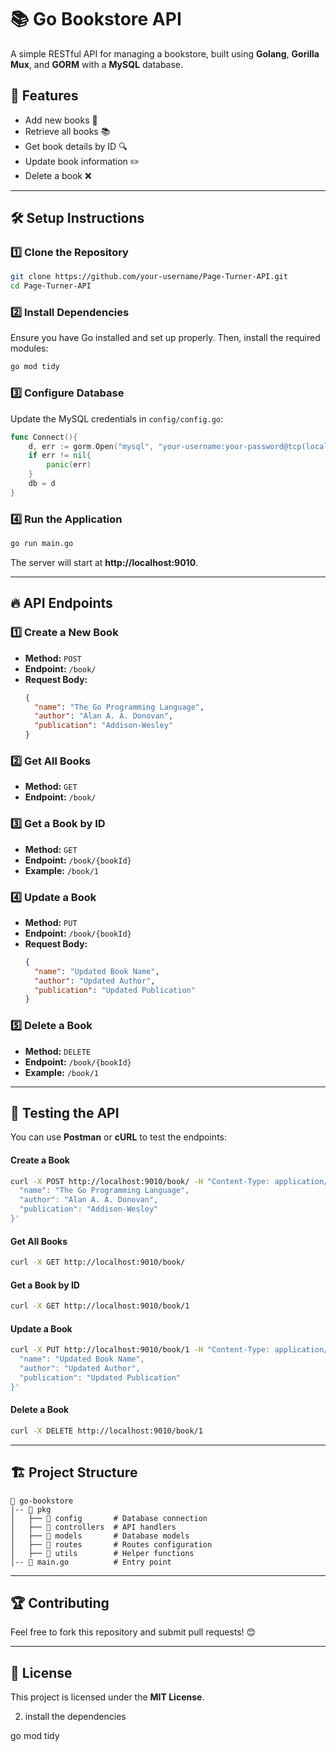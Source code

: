 # 📚 Go Bookstore API

A simple RESTful API for managing a bookstore, built using **Golang**, **Gorilla Mux**, and **GORM** with a **MySQL** database.

## 🚀 Features
- Add new books 📖
- Retrieve all books 📚
- Get book details by ID 🔍
- Update book information ✏️
- Delete a book ❌

---

## 🛠️ Setup Instructions

### **1️⃣ Clone the Repository**
```sh
git clone https://github.com/your-username/Page-Turner-API.git
cd Page-Turner-API
```

### **2️⃣ Install Dependencies**
Ensure you have Go installed and set up properly. Then, install the required modules:
```sh
go mod tidy
```

### **3️⃣ Configure Database**
Update the MySQL credentials in `config/config.go`:
```go
func Connect(){
    d, err := gorm.Open("mysql", "your-username:your-password@tcp(localhost:3306)/your-database?charset=utf8&parseTime=True&loc=Local")
    if err != nil{
        panic(err)
    }
    db = d
}
```

### **4️⃣ Run the Application**
```sh
go run main.go
```
The server will start at **http://localhost:9010**.

---

## 🔥 API Endpoints

### **1️⃣ Create a New Book**
- **Method:** `POST`
- **Endpoint:** `/book/`
- **Request Body:**
  ```json
  {
    "name": "The Go Programming Language",
    "author": "Alan A. A. Donovan",
    "publication": "Addison-Wesley"
  }
  ```

### **2️⃣ Get All Books**
- **Method:** `GET`
- **Endpoint:** `/book/`

### **3️⃣ Get a Book by ID**
- **Method:** `GET`
- **Endpoint:** `/book/{bookId}`
- **Example:** `/book/1`

### **4️⃣ Update a Book**
- **Method:** `PUT`
- **Endpoint:** `/book/{bookId}`
- **Request Body:**
  ```json
  {
    "name": "Updated Book Name",
    "author": "Updated Author",
    "publication": "Updated Publication"
  }
  ```

### **5️⃣ Delete a Book**
- **Method:** `DELETE`
- **Endpoint:** `/book/{bookId}`
- **Example:** `/book/1`

---

## 🧪 Testing the API
You can use **Postman** or **cURL** to test the endpoints:

#### **Create a Book**
```sh
curl -X POST http://localhost:9010/book/ -H "Content-Type: application/json" -d '{
  "name": "The Go Programming Language",
  "author": "Alan A. A. Donovan",
  "publication": "Addison-Wesley"
}'
```

#### **Get All Books**
```sh
curl -X GET http://localhost:9010/book/
```

#### **Get a Book by ID**
```sh
curl -X GET http://localhost:9010/book/1
```

#### **Update a Book**
```sh
curl -X PUT http://localhost:9010/book/1 -H "Content-Type: application/json" -d '{
  "name": "Updated Book Name",
  "author": "Updated Author",
  "publication": "Updated Publication"
}'
```

#### **Delete a Book**
```sh
curl -X DELETE http://localhost:9010/book/1
```

---

## 🏗️ Project Structure
```
📂 go-bookstore
│-- 📂 pkg
│   ├── 📂 config       # Database connection
│   ├── 📂 controllers  # API handlers
│   ├── 📂 models       # Database models
│   ├── 📂 routes       # Routes configuration
│   ├── 📂 utils        # Helper functions
│-- 📜 main.go          # Entry point
```

---

## 🏆 Contributing
Feel free to fork this repository and submit pull requests! 😊

---

## 📜 License
This project is licensed under the **MIT License**.



2. install the dependencies

go mod tidy

